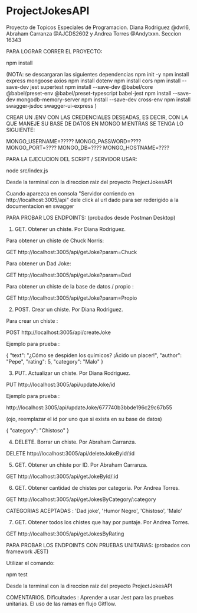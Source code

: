 # ProjectJokesAPI
Proyecto de Topicos Especiales de Programacion. Diana Rodriguez @dvrl6, Abraham Carranza @AJCDS2602 y Andrea Torres @Andytxxn. Seccion 16343



PARA LOGRAR CORRER EL PROYECTO:

npm install

(NOTA: se descargaran las siguientes dependencias 
npm init -y
npm install express mongoose axios
npm install dotenv
npm install cors
npm install --save-dev jest supertest
npm install --save-dev @babel/core @babel/preset-env @babel/preset-typescript babel-jest
npm install --save-dev mongodb-memory-server
npm install --save-dev cross-env
npm install swagger-jsdoc swagger-ui-express
)

CREAR UN .ENV CON LAS CREDENCIALES DESEADAS, ES DECIR, CON LA QUE MANEJE SU BASE DE DATOS EN MONGO MIENTRAS SE TENGA LO SIGUIENTE:

MONGO_USERNAME=?????
MONGO_PASSWORD=????
MONGO_PORT=????
MONGO_DB=????
MONGO_HOSTNAME=????



PARA LA EJECUCION DEL SCRIPT / SERVIDOR USAR:

node src/index.js 

Desde la terminal con la direccion raiz del proyecto ProjectJokesAPI

Cuando aparezca en consola "Servidor corriendo en http://localhost:3005/api" dele click al url dado para ser rederigido a la documentacion en swagger

PARA PROBAR LOS ENDPOINTS: (probados desde Postman Desktop)

1. GET. Obtener un chiste. Por Diana Rodriguez.

Para obtener un chiste de Chuck Norris:

GET http://localhost:3005/api/getJoke?param=Chuck

Para obtener un Dad Joke: 

GET http://localhost:3005/api/getJoke?param=Dad

Para obtener un chiste de la base de datos / propio :

GET http://localhost:3005/api/getJoke?param=Propio

2. POST. Crear un chiste. Por Diana Rodriguez.

Para crear un chiste :

POST http://localhost:3005/api/createJoke

Ejemplo para prueba :

{
    "text": "¿Cómo se despiden los químicos? ¡Ácido un placer!",
    "author": "Pepe",
    "rating": 5,
    "category": "Malo"
}

3. PUT. Actualizar un chiste. Por Diana Rodriguez.

PUT http://localhost:3005/api/updateJoke/id

Ejemplo para prueba : 

http://localhost:3005/api/updateJoke/677740b3bbde196c29c67b55

(ojo, reemplazar el id por uno que si exista en su base de datos)

{
    "category": "Chistoso"
}

4. DELETE. Borrar un chiste. Por Abraham Carranza.

DELETE http://localhost:3005/api/deleteJokeById/:id

5. GET. Obtener un chiste por ID. Por Abraham Carranza.

GET http://localhost:3005/api/getJokeById/:id

6. GET. Obtener cantidad de chistes por categoria. Por Andrea Torres.

GET http://localhost:3005/api/getJokesByCategory/:category

CATEGORIAS ACEPTADAS : 'Dad joke', 'Humor Negro', 'Chistoso', 'Malo'

7. GET. Obtener todos los chistes que hay por puntaje. Por Andrea Torres.

GET http://localhost:3005/api/getJokesByRating



PARA PROBAR LOS ENDPOINTS CON PRUEBAS UNITARIAS: (probados con framework JEST)

Utilizar el comando:

npm test

Desde la terminal con la direccion raiz del proyecto ProjectJokesAPI




COMENTARIOS.
Dificultades : Aprender a usar Jest para las pruebas unitarias. 
El uso de las ramas en flujo Gitflow.
